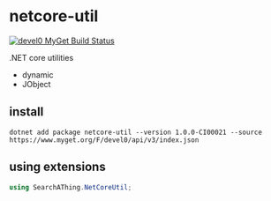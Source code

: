 # netcore-util

[![devel0 MyGet Build Status](https://www.myget.org/BuildSource/Badge/devel0?identifier=bf42235b-95d6-4b7e-8e2c-4ed4a9075c15)](https://www.myget.org/)

.NET core utilities

- dynamic
- JObject

## install

```
dotnet add package netcore-util --version 1.0.0-CI00021 --source https://www.myget.org/F/devel0/api/v3/index.json
```

## using extensions

```csharp
using SearchAThing.NetCoreUtil;
```
